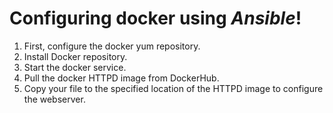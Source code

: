 <h1>Configuring docker using <i>Ansible</i>!</h1>
<ol>
<li>First, configure the docker yum repository.</li>
<li>Install Docker repository. </li>
<li>Start the docker service. </li>
<li>Pull the docker HTTPD image from DockerHub.</li>
<li>Copy your file to the specified location of the HTTPD image to configure the webserver.</li>
 </ol>

